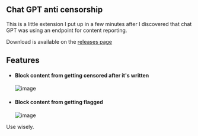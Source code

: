 ## Chat GPT anti censorship
This is a little extension I put up in a few minutes after I discovered that chat GPT was using an endpoint for content reporting.

Download is available on the [releases page](https://github.com/Beat-YT/ChatGPT-Moderation-Blocker/releases)
## Features
* #### Block content from getting censored after it's written
  ![image](https://user-images.githubusercontent.com/66485277/209876744-15a01872-6bd0-4e6d-8fac-e949704fc60c.png)

* #### Block content from getting flagged
  ![image](https://user-images.githubusercontent.com/66485277/209876672-4cab6ce0-f20a-44c2-9e2d-3f387b75732e.png)

Use wisely.
